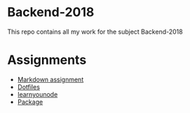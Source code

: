 # Backend-2018

This repo contains all my work for the subject Backend-2018

# Assignments
* [Markdown assignment](https://github.com/daoneandonly/backend-2018/tree/master/markdown-as)
* [Dotfiles](https://github.com/daoneandonly/Dotfiles)
* [learnyounode](https://github.com/daoneandonly/learnyounode)
* [Package](https://github.com/daoneandonly/package)
